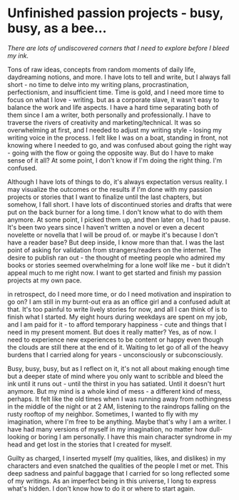 # Unfinished passion projects \- busy, busy, as a bee… 

*There are lots of undiscovered corners that I need to explore before I bleed my ink.*

Tons of raw ideas, concepts from random moments of daily life, daydreaming notions, and more. I have lots to tell and write, but I always fall short \- no time to delve into my writing plans, procrastination, perfectionism, and insufficient time. Time is gold, and I need more time to focus on what I love \- writing. but as a corporate slave, it wasn't easy to balance the work and life aspects. I have a hard time separating both of them since I am a writer, both personally and professionally. I have to traverse the rivers of creativity and marketing/technical. It was so overwhelming at first, and I needed to adjust my writing style \- losing my writing voice in the process. I felt like I was on a boat, standing in front, not knowing where I needed to go, and was confused about going the right way \- going with the flow or going the opposite way. But do I have to make sense of it all? At some point, I don't know if I'm doing the right thing. I'm confused. 

Although I have lots of things to do, it's always expectation versus reality. I may visualize the outcomes or the results if I'm done with my passion projects or stories that I want to finalize until the last chapters, but somehow, I fall short. I have lots of discontinued stories and drafts that were put on the back burner for a long time. I don't know what to do with them anymore. At some point, I picked them up, and then later on, I had to pause. It's been two years since I haven't written a novel or even a decent novelette or novella that I will be proud of. or maybe it's because I don't have a reader base? But deep inside, I know more than that. I was the last point of asking for validation from strangers/readers on the internet. The desire to publish ran out \- the thought of meeting people who admired my books or stories seemed overwhelming for a lone wolf like me \- but it didn't appeal much to me right now. I want to get started and finish my passion projects at my own pace. 

in retrospect, do I need more time, or do I need motivation and inspiration to go on? I am still in my burnt-out era as an office girl and a confused adult at that. It's too painful to write lively stories for now, and all I can think of is to finish what I started. My eight hours during weekdays are spent on my job, and I am paid for it \- to afford temporary happiness \- cute and things that I need in my present moment. But does it really matter? Yes, as of now. I need to experience new experiences to be content or happy even though the clouds are still there at the end of it. Waiting to let go of all of the heavy burdens that I carried along for years \- unconsciously or subconsciously. 

Busy, busy, busy, but as I reflect on it, it's not all about making enough time but a deeper state of mind where you only want to scribble and bleed the ink until it runs out \- until the thirst in you has satiated. Until it doesn't hurt anymore. But my mind is a whole kind of mess \- a different kind of mess, perhaps. It felt like the old times when I was running away from nothingness in the middle of the night or at 2 AM, listening to the raindrops falling on the rusty rooftop of my neighbor. Sometimes, I wanted to fly with my imagination, where I'm free to be anything. Maybe that's why I am a writer. I have had many versions of myself in my imagination, no matter how dull-looking or boring I am personally. I have this main character syndrome in my head and get lost in the stories that I created for myself.

Guilty as charged, I inserted myself (my qualities, likes, and dislikes) in my characters and even snatched the qualities of the people I met or met. This deep sadness and painful baggage that I carried for so long reflected some of my writings. As an imperfect being in this universe, I long to express what's hidden. I don't know how to do it or where to start again.